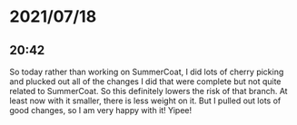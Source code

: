 # 2021/07/18

## 20:42

So today rather than working on SummerCoat, I did lots of cherry picking and
plucked out all of the changes I did that were complete but not quite
related to SummerCoat. So this definitely lowers the risk of that branch.
At least now with it smaller, there is less weight on it. But I pulled out
lots of good changes, so I am very happy with it! Yipee!
